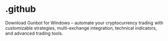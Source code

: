 # .github
Download Gunbot for Windows – automate your cryptocurrency trading with customizable strategies, multi-exchange integration, technical indicators, and advanced trading tools.
